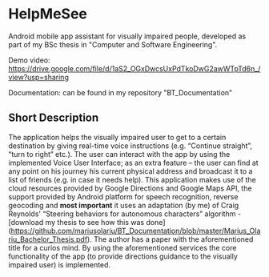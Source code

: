 # HelpMeSee
Android mobile app assistant for visually impaired people, developed as part of my BSc thesis in "Computer and Software Engineering".

Demo video: https://drive.google.com/file/d/1aS2_OGxDwcsUxPdTkoDwG2awWTpTd6n_/view?usp=sharing

Documentation: can be found in my repository "BT_Documentation"

## Short Description

The application helps the visually impaired user to get to a certain destination by giving real-time 
voice instructions (e.g. “Continue straight”, “turn to right” etc.). The user can interact with the app by using 
the implemented Voice User Interface; as an extra feature – the user can find at any point on his journey his
current physical address and broadcast it to a list of friends (e.g. in case it needs help).
This application makes use of the cloud resources provided by Google Directions and Google Maps API, 
the support provided by Android platform for speech recognition, reverse geocoding and **most important** it uses an adaptation (by me) of Craig Reynolds' “Steering behaviors for autonomous characters” algorithm - [download my thesis to see how this was done] (https://github.com/mariusolariu/BT_Documentation/blob/master/Marius_Olariu_Bachelor_Thesis.pdf). The author has a paper with the aforementioned title for a curios mind. By using the aforementioned 
services the core functionality of the app (to provide directions guidance to the visually impaired user) is implemented.

